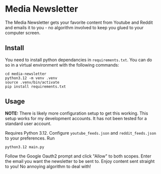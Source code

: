 # Media Newsletter
The Media Newsletter gets your favorite content from Youtube and Reddit and emails it to you - no algorithm involved to keep you glued to your computer screen.
## Install
You need to install python dependancies in `requirements.txt`. You can do so in a virtual environment with the following commands:
```shell
cd media-newsletter
python3.12 -m venv .venv
source .venv/bin/activate
pip install requirements.txt
```
## Usage
**NOTE:** There is likely more configuration setup to get this working. This setup works for my development accounts. It has not been tested for a standard user account.

Requires Python 3.12.
Configure `youtube_feeds.json` and `reddit_feeds.json` to your preferences.
Run
```shell
python3.12 main.py
```
Follow the Google Oauth2 prompt and click "Allow" to both scopes.
Enter the email you want the newsletter to be sent to.
Enjoy content sent straight to you! No annoying algorithm to deal with!
